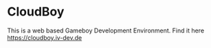 # CloudBoy

This is a web based Gameboy Development Environment. Find it here https://cloudboy.iv-dev.de
